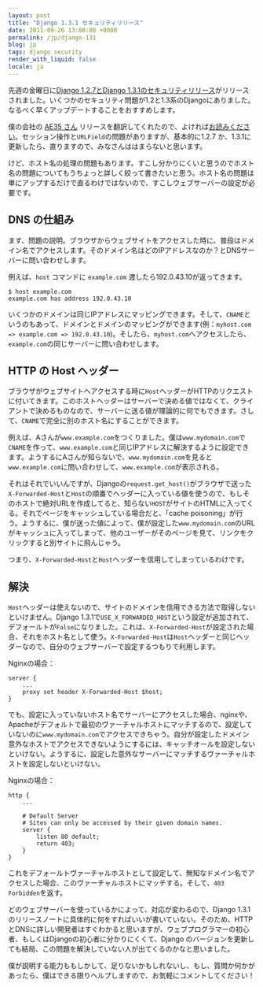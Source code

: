 ```yaml
---
layout: post
title: "Django 1.3.1 セキュリティリリース"
date: 2011-09-26 13:00:00 +0000
permalink: /jp/django-131
blog: jp
tags: django security
render_with_liquid: false
locale: ja
---
```


先週の金曜日に[Django 1.2.7とDjango 1.3.1のセキュリティリリース](https://www.djangoproject.com/weblog/2011/sep/09/security-releases-issued/)がリリースされました。いくつかのセキュリティ問題が1.2と1.3系のDjangoにありました。なるべく早くアップデートすることをおすすめします。

僕の会社の [AE35 さん](https://twitter.com/ae35) リリースを翻訳してくれたので、よければ[お読みください](https://bitbucket.org/ae35/django-1.3.1-security-releases-issued)。セッション操作と`URLField`の問題がありますが、基本的に1.2.7 か、1.3.1に更新したら、直りますので、みなさんははまらないと思います。

けど、ホスト名の処理の問題もあります。すこし分かりにくいと思うのでホスト名の問題についてもうちょっと詳しく絞って書きたいと思う。ホスト名の問題は単にアップするだけで直るわけではないので、すこしウェブサーバーの設定が必要です。

## DNS の仕組み

ます、問題の説明。ブラウザからウェブサイトをアクセスした時に、普段はドメイン名でアクセスします。そのドメイン名はどのIPアドレスなのか？とDNSサーバーに問い合わせします。

例えば、`host` コマンドに `example.com` 渡したら192.0.43.10が返ってきます。

```shell
$ host example.com
example.com has address 192.0.43.10
```

いくつかのドメインは同じIPアドレスにマッピングできます。そして、`CNAME`というのもあって、ドメインとドメインのマッピングができます(例：`myhost.com => example.com => 192.0.43.10`)。そしたら、`myhost.com`へアクセスしたら、`example.com`の同じサーバーに問い合わせします。

## HTTP の Host ヘッダー

ブラウザがウェブサイトへアクセスする時に`Host`ヘッダーがHTTPのリクエストに付いてきます。このホストヘッダーはサーバーで決める値ではなくて、クライアントで決めるものなので、サーバーに送る値が理論的に何でもできます。さして、`CNAME`で完全に別のホスト名にすることができます。

例えば、Aさんが`www.example.com`をつくりました。僕は`www.mydomain.com`で`CNAME`を作って、`www.example.com`と同じIPアドレスに解決するように設定できます。ようするにAさんが知らないで、`www.mydomain.com`を見ると`www.example.com`に問い合わせして、`www.example.com`が表示される。

それはそれでいいんですが、Djangoの`request.get_host()`がブラウザで送った`X-Forwarded-Host`と`Host`の順番でヘッダーに入っている値を使うので、もしそのホストで絶対URLを作成してると、知らない`HOST`がサイトのHTMLに入ってくる。それでページをキャッシュしている場合だと、「cache
poisoning」が行う。ようするに、僕が送った値によって、僕が設定した`www.mydomain.com`のURLがキャッシュに入ってしまって、他のユーザーがそのページを見て、リンクをクリックすると別サイトに飛んじゃう。

つまり、`X-Forwarded-Host`と`Host`ヘッダーを信用してしまっているわけです。

## 解決

`Host`ヘッダーは使えないので、サイトのドメインを信用できる方法で取得しないといけません。Django 1.3.1で`USE_X_FORWARDED_HOST`という設定が追加されて、デフォールトが`False`になりました。これは、`X-Forwarded-Host`が設定された場合、それをホスト名として使う。`X-Forwarded-Host`は`Host`ヘッダーと同じヘッダーなので、自分のウェブサーバーで設定するつもりで利用します。

Nginxの場合：

```nginx
server {
    ...
    proxy set header X-Forwarded-Host $host;
}
```

でも、設定に入っていないホスト名でサーバーにアクセスした場合、nginxや、Apacheがデフォルトで最初のヴァーチャルホストにマッチするので、設定していないのに`www.mydomain.com`でアクセスできちゃう。自分が設定したドメイン意外なホストでアクセスできないようにするには、キャッチオールを設定しないといけない。ようするに、設定した意外なサーバーにマッチするヴァーチャルホストを設定しないといけない。

Nginxの場合：

```nginx
http {
    ...

    # Default Server
    # Sites can only be accessed by their given domain names.
    server {
        listen 80 default;
        return 403;
    }
}
```

これをデフォールトヴァーチャルホストとして設定して、無知なドメイン名でアクセスした場合、このヴァーチャルホストにマッチする。そして、`403 Forbidden`を返す。

どのウェブサーバーを使っているかによって、対応が変わるので、Django 1.3.1のリリースノートに具体的に何をすればいいが書いていない。そのため、HTTPとDNSに詳しい開発者はすぐわかると思いますが、ウェブプログラマーの初心者、もしくはDjangoの初心者に分かりにくくて、Django のバージョンを更新しても結局、この問題を解決していない人が出てくるのかなと思いました。

僕が説明する能力ももしかして、足りないかもしれないし、もし、質問か何かがあったら、僕はできる限りヘルプしますので、お気軽にコメントしてください！
